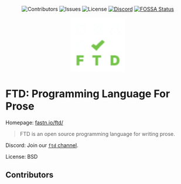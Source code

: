 <div align="center">

![Contributors](https://img.shields.io/github/contributors/ftd-lang/ftd?color=dark-green) ![Issues](https://img.shields.io/github/issues/ftd-lang/ftd) ![License](https://img.shields.io/github/license/ftd-lang/ftd) [![Discord](https://img.shields.io/discord/793929082483769345)](https://discord.com/channels/793929082483769345/)
[![FOSSA Status](https://app.fossa.com/api/projects/git%2Bgithub.com%2Fftd-lang%2Fftd.svg?type=shield)](https://app.fossa.com/projects/git%2Bgithub.com%2Fftd-lang%2Fftd?ref=badge_shield)

</div>

<div align="center">
    <img src="FTD.svg" width="150" alt="FTD" />
</div>


# FTD: Programming Language For Prose


Homepage: [fastn.io/ftd/](https://fastn.io/ftd/)  

> FTD is an open source programming language for writing prose.

Discord: Join our [`ftd` channel](https://discord.gg/xN3uD8P7WA).

License: BSD

## Contributors

<!-- ALL-CONTRIBUTORS-LIST:START - Do not remove or modify this section -->
<!-- prettier-ignore-start -->
<!-- markdownlint-disable -->

<!-- markdownlint-restore -->
<!-- prettier-ignore-end -->

<!-- ALL-CONTRIBUTORS-LIST:END -->
